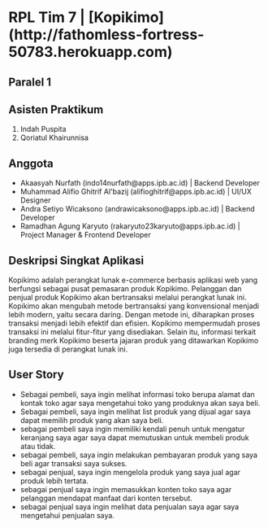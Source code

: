 <h1>RPL Tim 7 | [Kopikimo](http://fathomless-fortress-50783.herokuapp.com)</h1>

<h2>Paralel 1</h2>

<h2>Asisten Praktikum</h2>

<ol>
    <li>Indah Puspita</li>
    <li>Qoriatul Khairunnisa</li>
</ol>

<h2>Anggota</h2>

<ul>
    <li>Akaasyah Nurfath (indo14nurfath@apps.ipb.ac.id)                   | Backend Developer</li>
    <li>Muhammad Alifio Ghitrif Al'bazij (alifioghitrif@apps.ipb.ac.id)   | UI/UX Designer</li>
    <li>Andra Setiyo Wicaksono (andrawicaksono@apps.ipb.ac.id)            | Backend Developer</li>
    <li>Ramadhan Agung Karyuto (rakaryuto23karyuto@apps.ipb.ac.id)        | Project Manager & Frontend Developer</li>
</ul>

<h2>Deskripsi Singkat Aplikasi</h2>

<p>
    Kopikimo adalah perangkat lunak e-commerce berbasis aplikasi web yang berfungsi sebagai pusat pemasaran produk Kopikimo. Pelanggan dan penjual produk Kopikimo akan bertransaksi melalui perangkat lunak ini. Kopikimo akan mengubah metode bertransaksi yang konvensional menjadi lebih modern, yaitu secara daring. Dengan metode ini, diharapkan proses transaksi menjadi lebih efektif dan efisien. Kopikimo mempermudah proses transaksi ini melalui fitur-fitur yang disediakan. Selain itu, informasi terkait branding merk Kopikimo beserta jajaran produk yang ditawarkan Kopikimo juga tersedia di perangkat lunak ini. 
</p>

<h2>User Story</h2>
<ul>
    <li>Sebagai pembeli, saya ingin melihat informasi toko berupa alamat dan kontak toko agar saya mengetahui toko yang produknya akan saya beli.</li>
    <li>Sebagai pembeli, saya ingin melihat list produk yang dijual agar saya dapat memilih produk yang akan saya beli.</li>
    <li>sebagai pembeli saya ingin memiliki kendali penuh untuk mengatur keranjang saya agar saya dapat memutuskan untuk membeli produk atau tidak.</li>
    <li>sebagai pembeli, saya ingin melakukan pembayaran produk yang saya beli agar transaksi saya sukses.</li>
    <li>sebagai penjual, saya ingin mengelola produk yang saya jual agar produk lebih tertata.</li>
    <li>sebagai penjual saya ingin memasukkan konten toko saya agar pelanggan mendapat manfaat dari konten tersebut.</li>
    <li>sebagai penjual saya ingin melihat data penjualan saya agar saya mengetahui penjualan saya.</li>
</ul>
